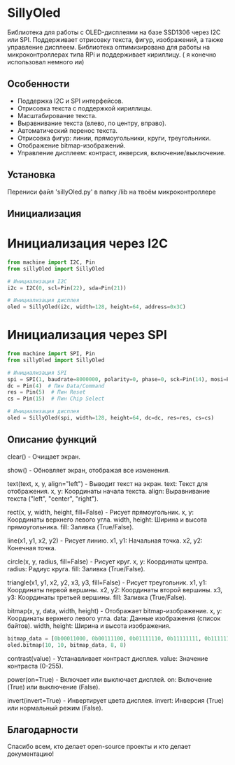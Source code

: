 # SillyOled

Библиотека для работы с OLED-дисплеями на базе SSD1306 через I2C или SPI. Поддерживает отрисовку текста, фигур, изображений, а также управление дисплеем. Библиотека оптимизирована для работы на микроконтроллерах типа RPi и поддерживает кириллицу. ( я конечно использовал немного ии)

## Особенности

- Поддержка I2C и SPI интерфейсов.
- Отрисовка текста с поддержкой кириллицы.
- Масштабирование текста.
- Выравнивание текста (влево, по центру, вправо).
- Автоматический перенос текста.
- Отрисовка фигур: линии, прямоугольники, круги, треугольники.
- Отображение bitmap-изображений.
- Управление дисплеем: контраст, инверсия, включение/выключение.

## Установка

Перениси файл 'sillyOled.py' в папку /lib на твоём микроконтроллере

## Инициализация

# Инициализация через I2C
```python
from machine import I2C, Pin
from sillyOled import SillyOled

# Инициализация I2C
i2c = I2C(0, scl=Pin(22), sda=Pin(21))

# Инициализация дисплея
oled = SillyOled(i2c, width=128, height=64, address=0x3C)
```

# Инициализация через SPI
```python
from machine import SPI, Pin
from sillyOled import SillyOled

# Инициализация SPI
spi = SPI(1, baudrate=8000000, polarity=0, phase=0, sck=Pin(14), mosi=Pin(13), miso=Pin(12))
dc = Pin(4)  # Пин Data/Command
res = Pin(5)  # Пин Reset
cs = Pin(15)  # Пин Chip Select

# Инициализация дисплея
oled = SillyOled(spi, width=128, height=64, dc=dc, res=res, cs=cs)
```

## Описание функций

clear() - Очищает экран.

show() - Обновляет экран, отображая все изменения.

text(text, x, y, align="left") - Выводит текст на экран.
text: Текст для отображения.
x, y: Координаты начала текста.
align: Выравнивание текста ("left", "center", "right").

rect(x, y, width, height, fill=False) - Рисует прямоугольник.
x, y: Координаты верхнего левого угла.
width, height: Ширина и высота прямоугольника.
fill: Заливка (True/False).

line(x1, y1, x2, y2) - Рисует линию.
x1, y1: Начальная точка.
x2, y2: Конечная точка.

circle(x, y, radius, fill=False) - Рисует круг.
x, y: Координаты центра.
radius: Радиус круга.
fill: Заливка (True/False).

triangle(x1, y1, x2, y2, x3, y3, fill=False) - Рисует треугольник.
x1, y1: Координаты первой вершины.
x2, y2: Координаты второй вершины.
x3, y3: Координаты третьей вершины.
fill: Заливка (True/False).

bitmap(x, y, data, width, height) - Отображает bitmap-изображение.
x, y: Координаты верхнего левого угла.
data: Данные изображения (список байтов).
width, height: Ширина и высота изображения.
```python
bitmap_data = [0b00011000, 0b00111100, 0b01111110, 0b11111111, 0b11111111, 0b01111110, 0b00111100, 0b00011000]
oled.bitmap(10, 10, bitmap_data, 8, 8)
```

contrast(value) - Устанавливает контраст дисплея.
value: Значение контраста (0-255).

power(on=True) - Включает или выключает дисплей.
on: Включение (True) или выключение (False).

invert(invert=True) - Инвертирует цвета дисплея.
invert: Инверсия (True) или нормальный режим (False).


## Благодарности
Спасибо всем, кто делает open-source проекты и кто делает документацию!
